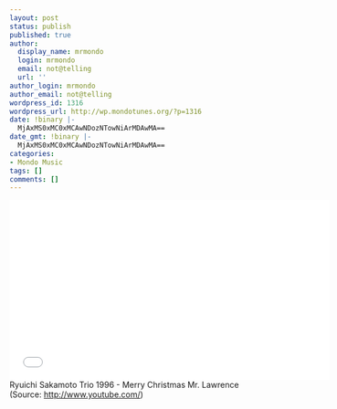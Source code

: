 ```yaml
---
layout: post
status: publish
published: true
author:
  display_name: mrmondo
  login: mrmondo
  email: not@telling
  url: ''
author_login: mrmondo
author_email: not@telling
wordpress_id: 1316
wordpress_url: http://wp.mondotunes.org/?p=1316
date: !binary |-
  MjAxMS0xMC0xMCAwNDozNTowNiArMDAwMA==
date_gmt: !binary |-
  MjAxMS0xMC0xMCAwNDozNTowNiArMDAwMA==
categories:
- Mondo Music
tags: []
comments: []
---
```

<iframe width="560" height="315" src="//www.youtube.com/embed/5mfyCI82lWM" frameborder="0"> </iframe>
Ryuichi Sakamoto Trio 1996 - Merry Christmas Mr. Lawrence
<div class="attribution">(<span>Source:</span> <a href="http://www.youtube.com/">http://www.youtube.com/</a>)</div>
